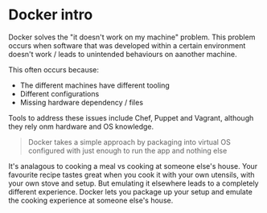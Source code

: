 # Docker intro

Docker solves the "it doesn't work on my machine" problem. This problem occurs when software that was developed within a certain environment doesn't work / leads to unintended behaviours on aanother machine.

This often occurs because:

- The different machines have different tooling 
- Different configurations
- Missing hardware dependency / files

Tools to address these issues include Chef, Puppet and Vagrant, although they rely onm hardware and OS knowledge.

> Docker takes a simple approach by packaging into virtual OS configured with just enough to run the app and nothing else

It's analagous to cooking a meal vs cooking at someone else's house. Your favourite recipe tastes great when you cook it with your own utensils, with your own stove and setup. But emulating it elsewhere leads to a completely different experience. Docker lets you package up your setup and emulate the cooking experience at someone else's house.





